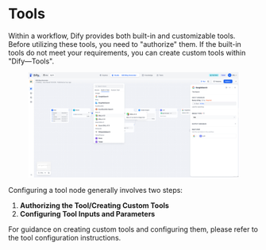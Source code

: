 # Tools

Within a workflow, Dify provides both built-in and customizable tools. Before utilizing these tools, you need to "authorize" them. If the built-in tools do not meet your requirements, you can create custom tools within "Dify—Tools".

<figure><img src="../../../.gitbook/assets/image.png" alt=""><figcaption></figcaption></figure>

Configuring a tool node generally involves two steps:

1. **Authorizing the Tool/Creating Custom Tools**
2. **Configuring Tool Inputs and Parameters**

For guidance on creating custom tools and configuring them, please refer to the tool configuration instructions.
